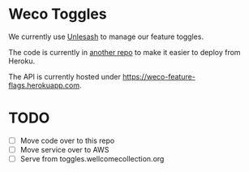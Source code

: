 # Weco Toggles

We currently use [Unlesash](https://github.com/Unleash/unleash) to manage our
feature toggles.

The code is currently in
[another repo](https://github.com/wellcometrust/feature-flags) to make it
easier to deploy from Heroku.

The API is currently hosted under https://weco-feature-flags.herokuapp.com.

# TODO
- [ ] Move code over to this repo
- [ ] Move service over to AWS
- [ ] Serve from toggles.wellcomecollection.org
